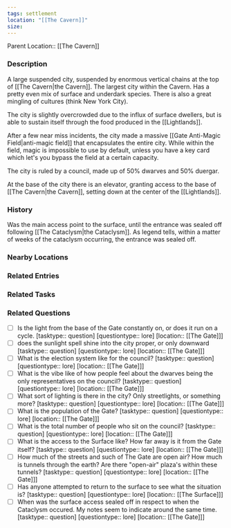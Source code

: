 ```yaml
---
tags: settlement
location: "[[The Cavern]]"
size:
---
```


Parent Location:: [[The Cavern]]

### Description
A large suspended city, suspended by enormous vertical chains at the top of [[The Cavern|the Cavern]]. The largest city within the Cavern. Has a pretty even mix of surface and underdark species. There is also a great mingling of cultures (think New York City).

The city is slightly overcrowded due to the influx of surface dwellers, but is able to sustain itself through the food produced in the [[Lightlands]].

After a few near miss incidents, the city made a massive [[Gate Anti-Magic Field|anti-magic field]] that encapsulates the entire city. While within the field, magic is impossible to use by default, unless you have a key card which let's you bypass the field at a certain capacity.

The city is ruled by a council, made up of 50% dwarves and 50% duergar. 

At the base of the city there is an elevator, granting access to the base of [[The Cavern|the Cavern]], setting down at the center of the [[Lightlands]].

### History

Was the main access point to the surface, until the entrance was sealed off following [[The Cataclysm|the Cataclysm]]. As legend tells, within a matter of weeks of the cataclysm occurring, the entrance was sealed off. 

### Nearby Locations


### Related Entries


### Related Tasks


### Related Questions

- [ ] Is the light from the base of the Gate constantly on, or does it run on a cycle. [tasktype:: question] [questiontype:: lore] [location:: [[The Gate]]] 
- [ ] does the sunlight spell shine into the city proper, or only downward [tasktype:: question] [questiontype:: lore] [location:: [[The Gate]]] 
- [ ] What is the election system like for the council? [tasktype:: question] [questiontype:: lore] [location:: [[The Gate]]] 
- [ ]  What is the vibe like of how people feel about the dwarves being the only representatives on the council? [tasktype:: question] [questiontype:: lore] [location:: [[The Gate]]] 
- [ ] What sort of lighting is there in the city? Only streetlights, or something more? [tasktype:: question] [questiontype:: lore] [location:: [[The Gate]]] 
- [ ] What is the population of the Gate? [tasktype:: question] [questiontype:: lore] [location:: [[The Gate]]] 
- [ ] What is the total number of people who sit on the council? [tasktype:: question] [questiontype:: lore] [location:: [[The Gate]]] 
- [ ] What is the access to the Surface like? How far away is it from the Gate itself? [tasktype:: question] [questiontype:: lore] [location:: [[The Gate]]] 
- [ ] How much of the streets and such of The Gate are open air? How much is tunnels through the earth? Are there "open-air" plaza's within these tunnels? [tasktype:: question] [questiontype:: lore] [location:: [[The Gate]]] 
- [ ] Has anyone attempted to return to the surface to see what the situation is? [tasktype:: question] [questiontype:: lore] [location:: [[The Surface]]] 
- [ ] When was the surface access sealed off in respect to when the Cataclysm occured. My notes seem to indicate around the same time. [tasktype:: question] [questiontype:: lore] [location:: [[The Gate]]] 